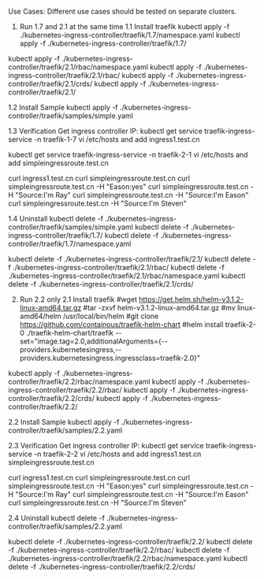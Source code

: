 Use Cases:
Different use cases should be tested on separate clusters.

1. Run 1.7 and 2.1 at the same time
1.1 Install traefik
kubectl apply -f ./kubernetes-ingress-controller/traefik/1.7/namespace.yaml
kubectl apply -f ./kubernetes-ingress-controller/traefik/1.7/

kubectl apply -f ./kubernetes-ingress-controller/traefik/2.1/rbac/namespace.yaml
kubectl apply -f ./kubernetes-ingress-controller/traefik/2.1/rbac/
kubectl apply -f ./kubernetes-ingress-controller/traefik/2.1/crds/
kubectl apply -f ./kubernetes-ingress-controller/traefik/2.1/

1.2 Install Sample
kubectl apply -f ./kubernetes-ingress-controller/traefik/samples/simple.yaml

1.3 Verification
Get ingress controller IP:
kubectl get service traefik-ingress-service -n traefik-1-7
vi /etc/hosts and add
<Your ingress controller IP> ingress1.test.cn

kubectl get service traefik-ingress-service -n traefik-2-1
vi /etc/hosts and add
<Your ingress controller IP> simpleingressroute.test.cn

curl ingress1.test.cn
curl simpleingressroute.test.cn
curl simpleingressroute.test.cn -H "Eason:yes"
curl simpleingressroute.test.cn -H "Source:I'm Ray"
curl simpleingressroute.test.cn -H "Source:I'm Eason"
curl simpleingressroute.test.cn -H "Source:I'm Steven"

1.4 Uninstall
kubectl delete -f ./kubernetes-ingress-controller/traefik/samples/simple.yaml
kubectl delete -f ./kubernetes-ingress-controller/traefik/1.7/
kubectl delete -f ./kubernetes-ingress-controller/traefik/1.7/namespace.yaml

kubectl delete -f ./kubernetes-ingress-controller/traefik/2.1/
kubectl delete -f ./kubernetes-ingress-controller/traefik/2.1/rbac/
kubectl delete -f ./kubernetes-ingress-controller/traefik/2.1/rbac/namespace.yaml
kubectl delete -f ./kubernetes-ingress-controller/traefik/2.1/crds/

2. Run 2.2 only
2.1 Install traefik
#wget https://get.helm.sh/helm-v3.1.2-linux-amd64.tar.gz
#tar -zxvf helm-v3.1.2-linux-amd64.tar.gz
#mv linux-amd64/helm /usr/local/bin/helm
#git clone https://github.com/containous/traefik-helm-chart
#helm install traefik-2-0 ./traefik-helm-chart/traefik --set="image.tag=2.0,additionalArguments={--providers.kubernetesingress,--providers.kubernetesingress.ingressclass=traefik-2.0}"

kubectl apply -f ./kubernetes-ingress-controller/traefik/2.2/rbac/namespace.yaml
kubectl apply -f ./kubernetes-ingress-controller/traefik/2.2/rbac/
kubectl apply -f ./kubernetes-ingress-controller/traefik/2.2/crds/
kubectl apply -f ./kubernetes-ingress-controller/traefik/2.2/

2.2 Install Sample
kubectl apply -f ./kubernetes-ingress-controller/traefik/samples/2.2.yaml

2.3 Verification
Get ingress controller IP:
kubectl get service traefik-ingress-service -n traefik-2-2
vi /etc/hosts and add
<Your ingress controller IP> ingress1.test.cn
<Your ingress controller IP> simpleingressroute.test.cn

curl ingress1.test.cn
curl simpleingressroute.test.cn
curl simpleingressroute.test.cn -H "Eason:yes"
curl simpleingressroute.test.cn -H "Source:I'm Ray"
curl simpleingressroute.test.cn -H "Source:I'm Eason"
curl simpleingressroute.test.cn -H "Source:I'm Steven"

2.4 Uninstall
kubectl delete -f ./kubernetes-ingress-controller/traefik/samples/2.2.yaml

kubectl delete -f ./kubernetes-ingress-controller/traefik/2.2/
kubectl delete -f ./kubernetes-ingress-controller/traefik/2.2/rbac/
kubectl delete -f ./kubernetes-ingress-controller/traefik/2.2/rbac/namespace.yaml
kubectl delete -f ./kubernetes-ingress-controller/traefik/2.2/crds/